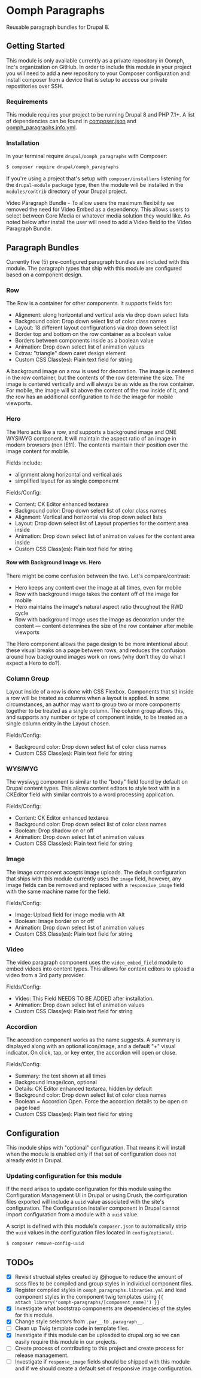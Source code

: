 # Oomph Paragraphs

Reusable paragraph bundles for Drupal 8.

## Getting Started

This module is only available currently as a private repository in Oomph, Inc's
organization on GitHub. In order to include this module in your project you will
need to add a new repository to your Composer configuration and install composer
from a device that is setup to access our private repostitories over SSH.

### Requirements

This module requires your project to be running Drupal 8 and PHP 7.1+. A list of dependencies can be found in [composer.json][] and [oomph_paragraphs.info.yml][].

### Installation

In your terminal require `drupal/oomph_paragraphs` with Composer:

```bash
$ composer require drupal/oomph_paragraphs
```

If you're using a project that's setup with `composer/installers` listening for
the `drupal-module` package type, then the module will be installed in the
`modules/contrib` directory of your Drupal project.

Video Paragraph Bundle - To allow users the maximum flexibility we removed the
need for Video Embed as a dependency. This allows users to select between Core
Media or whatever media solution they would like. As noted below after install
the user will need to add a Video field to the Video Paragraph Bundle.

## Paragraph Bundles

Currently five (5) pre-configured paragraph bundles are included with this
module. The paragraph types that ship with this module are configured based on a
component design.

### Row

The Row is a container for other components. It supports fields for:
- Alignment: along horizontal and vertical axis via drop down select lists
- Background color: Drop down select list of color class names
- Layout: 18 different layout configurations via drop down select list
- Border top and bottom on the row container as a boolean value
- Borders between components inside as a boolean value
- Animation: Drop down select list of animation values
- Extras: "triangle" down caret design element
- Custom CSS Class(es): Plain text field for string

A background image on a row is used for decoration. The image is centered in the
row container, but the contents of the row determine the size. The image is
centered vertically and will always be as wide as the row container. For mobile,
the image will sit above the content of the row inside of it, and the row has
an additional configuration to hide the image for mobile viewports.

### Hero

The Hero acts like a row, and supports a background image and ONE WYSIWYG
component. It will maintain the aspect ratio of an image in modern browsers
(non IE11). The contents maintain their position over the image content for
mobile.

Fields include:
- alignment along horizontal and vertical axis
- simplified layout for as single componernt

Fields/Config:
- Content: CK Editor enhanced textarea
- Background color: Drop down select list of color class names
- Alignment: Vertical and horizontal via drop down select lists
- Layout: Drop down select list of Layout properties for the content area inside
- Animation: Drop down select list of animation values for the content area inside
- Custom CSS Class(es): Plain text field for string

#### Row with Background Image vs. Hero

There might be come confusion between the two. Let's compare/contrast:
- Hero keeps any content over the image at all times, even for mobile
- Row with background image takes the content off of the image for mobile
- Hero maintains the image's natural aspect ratio throughout the RWD cycle
- Row with background image uses the image as decoration under the content —
content determines the size of the row container after mobile viewports

The Hero component allows the page design to be more intentional about these
visual breaks on a page between rows, and reduces the confusion around how
background images work on rows (why don't they do what I expect a Hero to do?).

### Column Group

Layout inside of a row is done with CSS Flexbox. Components that sit inside a
row will be treated as columns when a layout is applied. In some circumstances,
an author may want to group two or more components together to be treated as a
single column. The column group allows this, and supports any number or type of
component inside, to be treated as a single column entity in the Layout chosen.

Fields/Config:
- Background color: Drop down select list of color class names
- Custom CSS Class(es): Plain text field for string

### WYSIWYG

The wysiwyg component is similar to the "body" field found by default on Drupal
content types. This allows content editors to style text with in a CKEditor
field with similar controls to a word processing application.

Fields/Config:
- Content: CK Editor enhanced textarea
- Background color: Drop down select list of color class names
- Boolean: Drop shadow on or off
- Animation: Drop down select list of animation values
- Custom CSS Class(es): Plain text field for string

### Image

The image component accepts image uploads. The default configuration that ships
with this module currently uses the `image` field, however, any image fields can
be removed and replaced with a `responsive_image` field with the same machine
name for the field.

Fields/Config:
- Image: Upload field for image media with Alt
- Boolean: Image border on or off
- Animation: Drop down select list of animation values
- Custom CSS Class(es): Plain text field for string

### Video

The video paragraph component uses the `video_embed_field` module to embed
videos into content types. This allows for content editors to upload a video
from a 3rd party provider.

Fields/Config:
- Video: This Field NEEDS TO BE ADDED after installation.
- Animation: Drop down select list of animation values
- Custom CSS Class(es): Plain text field for string

### Accordion

The accordion component works as the name suggests. A summary is displayed along
with an optional icon/image, and a default "+" visual indicator. On click, tap,
or key enter, the accordion will open or close.

Fields/Config:
- Summary: the text shown at all times
- Background Image/Icon, optional
- Details: CK Editor enhanced textarea, hidden by default
- Background color: Drop down select list of color class names
- Boolean = Accordion Open. Force the accordion details to be open on page load
- Custom CSS Class(es): Plain text field for string

## Configuration

This module ships with "optional" configuration. That means it will install
when the module is enabled only if that set of configuration does not already
exist in Drupal.

### Updating configuration for this module

If the need arises to update configuration for this module using the
Configuration Management UI in Drupal or using Drush, the configuration files
exported will include a `uuid` value associated with the site's configuration.
The Configuration Installer component in Drupal cannot import configuration from
a module with a `uuid` value.

A script is defined with this module's `composer.json` to automatically strip
the `uuid` values in the configuration files located in `config/optional`.

```bash
$ composer remove-config-uuid
```

## TODOs

- [x] Revisit structual styles created by @jhogue to reduce the amount of scss
      files to be compiled and group styles in individual component files.
- [x] Register compiled styles in `oomph_paragraphs.libraries.yml` and load
      component styles in the component twig templates using
      `{{ attach_library('oomph-paragraphs/[component_name]') }}`
- [x] Investigate what bootstrap components are dependencies of the styles for
      this module.
- [x] Change style selectors from `.par__` to `.paragraph__`.
- [ ] Clean up Twig template code in template files.
- [x] Investigate if this module can be uploaded to drupal.org so we can easily
      require this module in our projects.
- [ ] Create process of contributing to this project and create process for
      release management.
- [ ] Investigate if `response_image` fields should be shipped with this module
      and if we should create a default set of responsive image configuration.

[composer.json]: composer.json
[oomph_paragraphs.info.yml]: oomph_paragraphs.info.yml
